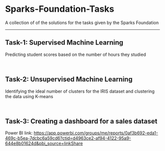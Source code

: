 # Sparks-Foundation-Tasks
A collection of of the solutions for the tasks given by the Sparks Foundation

---

## **Task-1: Supervised Machine Learning**
Predicting student scores based on the number of hours they studied

<br>

## **Task-2: Unsupervised Machine Learning**
Identifying the ideal number of clusters for the IRIS dataset and clustering the data using K-means 

<br>

## **Task-3: Creating a dashboard for a sales dataset**
Power BI link: https://app.powerbi.com/groups/me/reports/0af3b692-eda1-469c-b5ea-7dcbc6a59cd6?ctid=d4963ce2-af94-4122-95a9-644e8b01624d&pbi_source=linkShare
